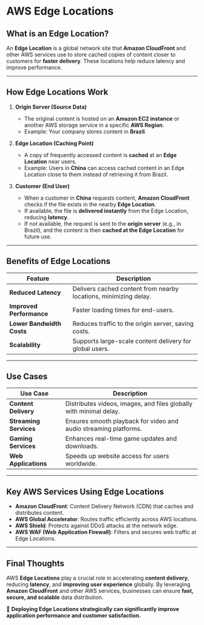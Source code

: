 # AWS Edge Locations

## **What is an Edge Location?**

An **Edge Location** is a global network site that **Amazon CloudFront** and other AWS services use to store cached copies of content closer to customers for **faster delivery**. These locations help reduce latency and improve performance.

---

## **How Edge Locations Work**

1. **Origin Server (Source Data)**

   - The original content is hosted on an **Amazon EC2 instance** or another AWS storage service in a specific **AWS Region**.
   - Example: Your company stores content in **Brazil**.

2. **Edge Location (Caching Point)**

   - A copy of frequently accessed content is **cached** at an **Edge Location** near users.
   - Example: Users in **China** can access cached content in an Edge Location close to them instead of retrieving it from Brazil.

3. **Customer (End User)**
   - When a customer in **China** requests content, **Amazon CloudFront** checks if the file exists in the nearby **Edge Location**.
   - If available, the file is **delivered instantly** from the Edge Location, reducing **latency**.
   - If not available, the request is sent to the **origin server** (e.g., in Brazil), and the content is then **cached at the Edge Location** for future use.

---

## **Benefits of Edge Locations**

| Feature                   | Description                                                      |
| ------------------------- | ---------------------------------------------------------------- |
| **Reduced Latency**       | Delivers cached content from nearby locations, minimizing delay. |
| **Improved Performance**  | Faster loading times for end-users.                              |
| **Lower Bandwidth Costs** | Reduces traffic to the origin server, saving costs.              |
| **Scalability**           | Supports large-scale content delivery for global users.          |

---

## **Use Cases**

| Use Case               | Description                                                        |
| ---------------------- | ------------------------------------------------------------------ |
| **Content Delivery**   | Distributes videos, images, and files globally with minimal delay. |
| **Streaming Services** | Ensures smooth playback for video and audio streaming platforms.   |
| **Gaming Services**    | Enhances real-time game updates and downloads.                     |
| **Web Applications**   | Speeds up website access for users worldwide.                      |

---

## **Key AWS Services Using Edge Locations**

- **Amazon CloudFront**: Content Delivery Network (CDN) that caches and distributes content.
- **AWS Global Accelerator**: Routes traffic efficiently across AWS locations.
- **AWS Shield**: Protects against DDoS attacks at the network edge.
- **AWS WAF (Web Application Firewall)**: Filters and secures web traffic at Edge Locations.

---

## **Final Thoughts**

AWS **Edge Locations** play a crucial role in accelerating **content delivery**, reducing **latency**, and **improving user experience** globally. By leveraging **Amazon CloudFront** and other AWS services, businesses can ensure **fast, secure, and scalable** data distribution.

🚀 **Deploying Edge Locations strategically can significantly improve application performance and customer satisfaction.**
